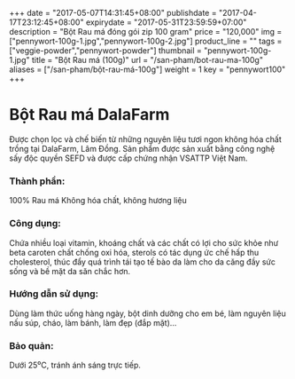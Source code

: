 +++
date = "2017-05-07T14:31:45+08:00"
publishdate = "2017-04-17T23:12:45+08:00"
expirydate = "2017-05-31T23:59:59+07:00"
description = "Bột Rau má đóng gói zip 100 gram"
price = "120,000"
img = ["pennywort-100g-1.jpg","pennywort-100g-2.jpg"]
product_line = ""
tags = ["veggie-powder","pennywort-powder"]
thumbnail = "pennywort-100g-1.jpg"
title = "Bột Rau má (100g)"
url = "/san-pham/bot-rau-ma-100g"
aliases = ["/san-pham/bột-rau-má-100g"]
weight = 1
key = "pennywort100"
+++

# Bột Rau má DalaFarm 
                        
Được chọn lọc và chế biến từ những nguyên liệu 
tươi ngon không hóa chất trồng tại DalaFarm, Lâm Đồng. Sản phẩm được 
sản xuất bằng công nghệ sấy độc quyền SEFD và được cấp chứng nhận 
VSATTP Việt Nam.

### Thành phần: 
100% Rau má
Không hóa chất, không hương liệu

### Công dụng: 
Chứa nhiều loại vitamin, khoáng chất
và các chất có lợi cho sức khỏe như 
beta caroten  chất chống oxi hóa, 
sterols có tác dụng ức chế hấp thu 
cholesterol, thúc đẩy quá trình tái 
tạo tế bào da làm cho da căng đầy 
sức sống và bề mặt da săn chắc hơn.

### Hướng dẫn sử dụng:  
Dùng làm thức uống hàng ngày, 
bột dinh dưỡng cho em bé, làm 
nguyên liệu nấu súp, cháo, làm 
bánh, làm đẹp (đắp mặt)…

### Bảo quản: 
Dưới 25⁰C, tránh ánh sáng trực tiếp.

